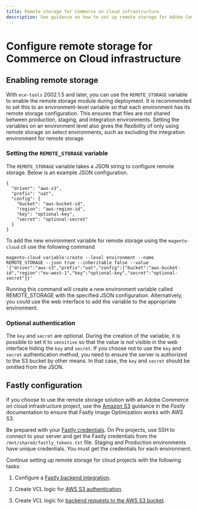 ```yaml
---
title: Remote storage for Commerce on cloud infrastructure
description: See guidance on how to set up remote storage for Adobe Commerce on cloud infrastructure.
---
```


# Configure remote storage for Commerce on Cloud infrastructure

## Enabling remote storage

With `ece-tools` 2002.1.5 and later, you can use the `REMOTE_STORAGE` variable to enable the remote storage module during deployment. It is recommended to set this to an environment-level variable so that each environment has its remote storage configuration. This ensures that files are not shared between production, staging, and integration environments. Setting the variables on an environment level also gives the flexibility of only using remote storage on select environments, such as excluding the integration environment for remote storage.

### Setting the `REMOTE_STORAGE` variable

The `REMOTE_STORAGE` variable takes a JSON string to configure remote storage. Below is an example JSON configuration.

```
{
  "driver": "aws-s3",
  "prefix": "uat",
  "config": {
    "bucket": "aws-bucket-id",
    "region": "aws-region-id",
    "key": "optional-key",
    "secret": "optional-secret"
  }
}
```

To add the new environment variable for remote storage using the `magento-cloud` cli use the following command

```
magento-cloud variable:create --level environment --name REMOTE_STORAGE --json true --inheritable false --value '{"driver":"aws-s3","prefix":"uat","config":{"bucket":"aws-bucket-id","region":"eu-west-1","key":"optional-key","secret":"optional-secret"}}'
```

Running this command will create a new environment variable called REMOTE_STORAGE with the specified JSON configuration. Alternatively, you could use the web interface to add the variable to the appropriate environment.


### Optional authentication

The `key` and `secret` are optional. During the creation of the variable, it is possible to set it to `sensitive` so that the value is not visible in the web interface hiding the `key` and `secret`. If you choose not to use the `key` and `secret` authentication method, you need to ensure the server is authorized to the S3 bucket by other means. In that case, the `key` and `secret` should be omitted from the JSON. 

## Fastly configuration

If you choose to use the remote storage solution with an Adobe Commerce on cloud infrastructure project, use the [Amazon S3](https://docs.fastly.com/en/guides/amazon-s3) guidance in the _Fastly_ documentation to ensure that Fastly Image Optimization works with AWS S3.

Be prepared with your [Fastly credentials](https://experienceleague.adobe.com/docs/commerce-cloud-service/user-guide/cdn/setup-fastly/fastly-configuration.html#get-fastly-credentials). On Pro projects, use SSH to connect to your server and get the Fastly credentials from the `/mnt/shared/fastly_tokens.txt` file. Staging and Production environments have unique credentials. You must get the credentials for each environment.

Continue setting up remote storage for cloud projects with the following tasks:

1. Configure a [Fastly backend integration](https://github.com/fastly/fastly-magento2/blob/master/Documentation/Guides/Edge-Modules/EDGE-MODULE-OTHER-CMS-INTEGRATION.md).

1. Create VCL logic for [AWS S3 authentication](https://docs.fastly.com/en/guides/amazon-s3#using-an-amazon-s3-private-bucket).

1. Create VCL logic for [backend requests to the AWS S3 bucket](https://developer.fastly.com/reference/vcl/variables/backend-connection/req-backend/).
